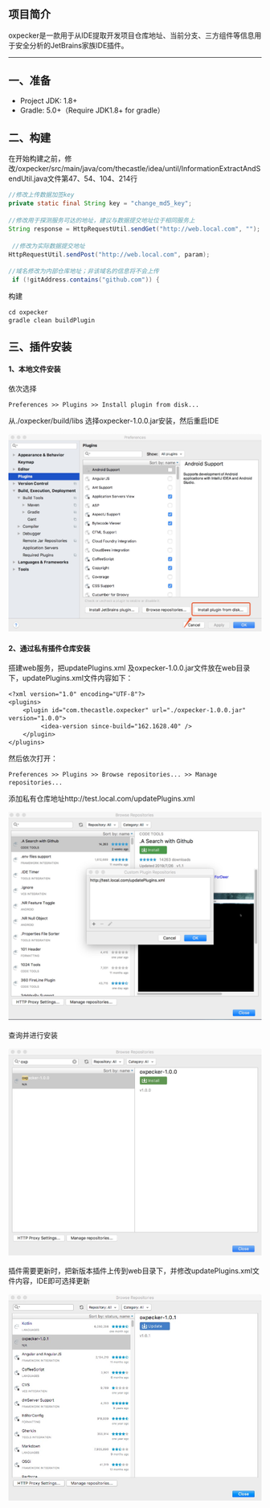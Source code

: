 ## 项目简介

oxpecker是一款用于从IDE提取开发项目仓库地址、当前分支、三方组件等信息用于安全分析的JetBrains家族IDE插件。

---
## 一、准备
- Project JDK: 1.8+
- Gradle: 5.0+（Require JDK1.8+ for gradle）

## 二、构建

在开始构建之前，修改/oxpecker/src/main/java/com/thecastle/idea/until/InformationExtractAndSendUtil.java文件第47、54、104、214行

```java
//修改上传数据加签key
private static final String key = "change_md5_key";

//修改用于探测服务可达的地址，建议与数据提交地址位于相同服务上
String response = HttpRequestUtil.sendGet("http://web.local.com", "");

 //修改为实际数据提交地址
HttpRequestUtil.sendPost("http://web.local.com", param);

//域名修改为内部仓库地址；非该域名的信息将不会上传
 if (!gitAddress.contains("github.com")) {

```
构建
```
cd oxpecker
gradle clean buildPlugin
```

## 三、插件安装
#### 1、本地文件安装
依次选择
```
Preferences >> Plugins >> Install plugin from disk...
```
从./oxpecker/build/libs 选择oxpecker-1.0.0.jar安装，然后重启IDE
<br>
<br>
![install_from_disk](./doc/images/install_from_disk.jpg)

#### 2、通过私有插件仓库安装
搭建web服务，把updatePlugins.xml 及oxpecker-1.0.0.jar文件放在web目录下，updatePlugins.xml文件内容如下：

```$xml
<?xml version="1.0" encoding="UTF-8"?>
<plugins>
    <plugin id="com.thecastle.oxpecker" url="./oxpecker-1.0.0.jar" version="1.0.0">
         <idea-version since-build="162.1628.40" /> 
    </plugin>
</plugins>

```
然后依次打开：

```
Preferences >> Plugins >> Browse repositories... >> Manage repositories...
```
添加私有仓库地址http://test.local.com/updatePlugins.xml
<br>
<br>
![set_address](./doc/images/set_address.jpg)
<br>
<br>
查询并进行安装
<br>
<br>
![search](./doc/images/search.jpg)
<br>
<br>
插件需要更新时，把新版本插件上传到web目录下，并修改updatePlugins.xml文件内容，IDE即可选择更新
<br>
<br>
![update](./doc/images/update.jpg)
